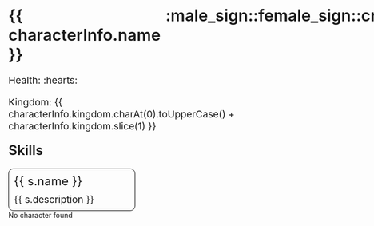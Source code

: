 <div>
    <div v-if="characterInfo">
        <div id="name-title">
            <div style="margin-right: 10px;">{{ characterInfo.name }}</div>
            <div v-if="characterInfo.male">:male_sign:</div>
            <div v-else>:female_sign:</div>
            <div v-if="characterInfo.monarch">:crown:</div>
        </div>
        <div class="field">
            Health: 
            <span v-for="index in characterInfo.health">:hearts:</span>
        </div>
        <div class="field">Kingdom: {{ characterInfo.kingdom.charAt(0).toUpperCase() + characterInfo.kingdom.slice(1) }}</div>
        <div id="skills-title">Skills</div>
        <div id="skills-list">
            <div class="skill" v-for="s in characterInfo.skills">
                <div class="skill-name">{{ s.name }}</div>
                <div class="skill-description">{{ s.description }}</div>
            </div>
        </div>
    </div>
    <div v-else>No character found</div>
</div>

<style>
    #name-title {
        font-size: 2rem;
        display: flex;
    }

    .field {
        font-size: 1.2rem;
        margin: 20px 0;
    }

    #skills-title {
        font-size: 1.7rem;
        margin: 20px 0;
    }

    #skills-list {
        width: 50%;
        border: 1px solid black;
        border-radius: 10px;
    }

    .skill {
        padding: 10px;
        border-bottom: 1px solid black
    }
    
    .skill:last-child {
        border-bottom: none
    }

    .skill-name {
        font-size: 1.5rem;
        font-weight: 400;
        margin-bottom: 10px;
    }

    .skill-description {
        font-size: 1.2rem;
    }

    #name-title, #skills-title {
        font-weight: 600;
    }

</style>